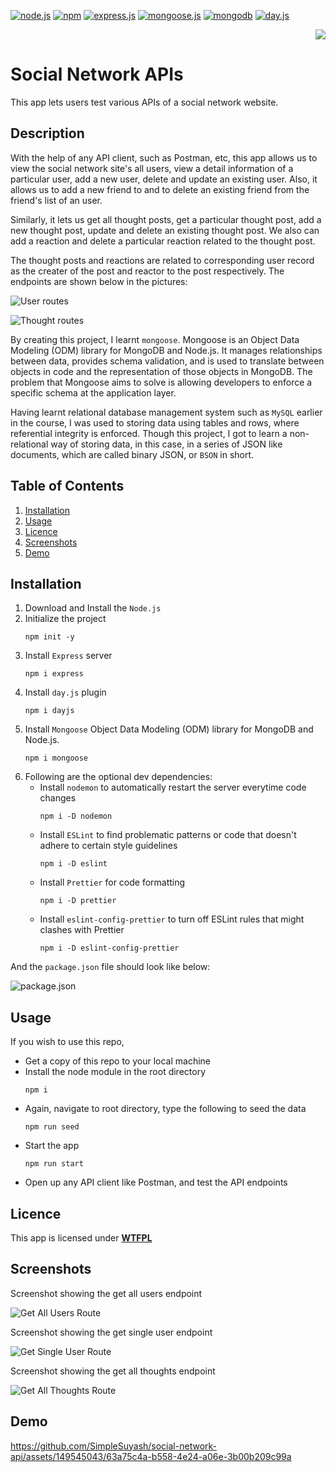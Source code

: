 
 [![node.js](https://img.shields.io/badge/Node.js-blue?style=for-the-badge&logo=Node.js&logoColor=white&labelColor=red)](https://nodejs.org/en) [![npm](https://img.shields.io/badge/npm-blue?style=for-the-badge&logo=npm&logoColor=white&labelColor=red)](https://www.npmjs.com/) [![express.js](https://img.shields.io/badge/express-blue?style=for-the-badge&logo=express&logoColor=white&labelColor=red)](https://expressjs.com/) [![mongoose.js](https://img.shields.io/badge/mongoose-blue?style=for-the-badge&logo=mongoose&logoColor=white&labelColor=red)](https://mongoosejs.com/) [![mongodb](https://img.shields.io/badge/mongodb-blue?style=for-the-badge&logo=mongodb&logoColor=white&labelColor=red)](https://www.mongodb.com/) [![day.js](https://img.shields.io/badge/day.js-blue?style=for-the-badge&logo=day.js&logoColor=white&labelColor=red)](https://day.js.org/)


<div align="right"> 
<a href= "http://www.wtfpl.net/about/"><img src = "https://img.shields.io/badge/License-WTFPL-brightgreen.svg"></a>
</div>

# Social Network APIs   

This app lets users test various APIs of a social network website.

##  Description

With the help of any API client, such as Postman, etc, this app allows us to view the social network site's all users, view a detail information of a particular user, add a new user, delete and update an existing user. Also, it allows us to add a new friend to and to delete an existing friend from the friend's list of an user. 

Similarly, it lets us get all thought posts, get a particular thought post, add a new thought post, update and delete an existing thought post. We also can add a reaction and delete a particular reaction related to the thought post.

The thought posts and reactions are related to corresponding user record as the creater of the post and reactor to the post respectively. The endpoints are shown below in the pictures: 

![User routes](./assets/images/image.png)

![Thought routes](./assets/images/image-1.png)

By creating this project, I learnt `mongoose`. Mongoose is an Object Data Modeling (ODM) library for MongoDB and Node.js. It manages relationships between data, provides schema validation, and is used to translate between objects in code and the representation of those objects in MongoDB. The problem that Mongoose aims to solve is allowing developers to enforce a specific schema at the application layer.

Having learnt relational database management system such as `MySQL` earlier in the course, I was used to storing data using tables and rows, where referential integrity is enforced. Though this project, I got to learn a non-relational way of storing data, in this case, in a series of JSON like documents, which are called  binary JSON, or `BSON` in short. 


## Table of Contents

1. [Installation](#installation)
1. [Usage](#usage)
1. [Licence](#licence)
1. [Screenshots](#screenshots)
1. [Demo](#demo)


## Installation 

1. Download and Install the `Node.js` 
1. Initialize the project 
    ```       
    npm init -y
    ```
1. Install `Express` server
    ```
    npm i express
    ```
1. Install `day.js` plugin
    ```
    npm i dayjs
    ```
1. Install `Mongoose` Object Data Modeling (ODM) library for MongoDB and Node.js.
    ```
    npm i mongoose
    ```
1. Following are the optional dev dependencies:
    - Install `nodemon` to automatically restart the server everytime code changes
        ```
        npm i -D nodemon
        ```
    - Install `ESLint` to find problematic patterns or code that doesn't adhere to certain style guidelines
        ```
        npm i -D eslint
        ```
    - Install `Prettier` for code formatting
        ```
        npm i -D prettier
        ```
    - Install `eslint-config-prettier` to turn off ESLint rules that might clashes with Prettier
        ```
        npm i -D eslint-config-prettier
        ```

And the `package.json` file should look like below: 

![package.json](./assets/images/image-2.png)

## Usage

If you wish to use this repo,
- Get a copy of this repo to your local machine
- Install the node module in the root directory
    ```
    npm i
    ```
- Again, navigate to root directory, type the following to seed the data
    ```
    npm run seed
    ```
- Start the app
    ```
    npm run start   
    ```
- Open up any API client like Postman, and test the API endpoints


## Licence

This app is licensed under [**WTFPL**](http://www.wtfpl.net/about/)

## Screenshots

Screenshot showing the get all users endpoint 

![Get All Users Route](./assets/images/image-3.png)

Screenshot showing the get single user endpoint

![Get Single User Route](./assets/images/image-4.png)

Screenshot showing the get all thoughts endpoint

![Get All Thoughts Route](./assets/images/image-5.png)

## Demo


https://github.com/SimpleSuyash/social-network-api/assets/149545043/63a75c4a-b558-4e24-a06e-3b00b209c99a


